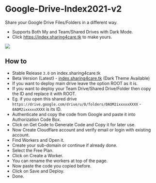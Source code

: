 # Google-Drive-Index2021-v2
Share your Google Drive Files/Folders in a different way.


* Supports Both My and Team/Shared Drives with Dark Mode.
* Click https://index.sharing4care.tk  to make yours.

[![](https://opengraph.githubassets.com/cc723ada47a587e6a6de9850ee06dc5e6eeeb8a33560e9313cafdebc4c18bb42/AnshuvaOfficialGitHub/Google-Drive-Index2021-v2)](https://github.com/AnshuvaOfficialGitHub/Google-Drive-Index2021-v2)





## How to

* Stable Release `3.0` on index.sharing4care.tk
* Beta Version (Latest) - [index.sharing4care.tk](https://index.sharing4care.tk) (Dark Theme Available)
* If you want to deploy main drive leave the option ROOT as it is.
* If you want to deploy your Team Drive/Shared Drive/Folder then copy the ID and replace it with ROOT.
* Eg. if you open this shared drive `https://drive.google.com/drive/u/0/folders/0AOM2ixxxxxXXXX` - `0AOM2ixxxxxXXXX` is its ID.
* Authenticate and copy the code from Google and paste it into Authorization Code Box.
* Click on Get Code to Generate Code and Copy it for later use.
* Now Create Cloudflare account and verify email or login with existing account.
* Find Workers and Open it.
* Create your sub-domain or continue if already done.
* Select the Free Plan.
* Click on Create a Worker.
* You can rename the workers at top of the page.
* Now paste the code you copied before.
* Click on Save and Deploy.
* Done.